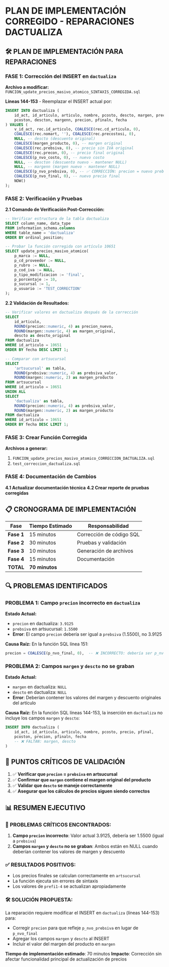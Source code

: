 # PLAN DE IMPLEMENTACIÓN CORREGIDO - REPARACIONES DACTUALIZA

## 🛠️ PLAN DE IMPLEMENTACIÓN PARA REPARACIONES

### **FASE 1: Corrección del INSERT en `dactualiza`**

**Archivo a modificar:** `FUNCION_update_precios_masivo_atomico_SINTAXIS_CORREGIDA.sql`

**Líneas 144-153** - Reemplazar el INSERT actual por:

```sql
INSERT INTO dactualiza (
    id_act, id_articulo, articulo, nombre, pcosto, descto, margen, precio, pfinal,
    pcoston, descton, margenn, precion, pfinaln, fecha
) VALUES (
    v_id_act, rec.id_articulo, COALESCE(rec.cd_articulo, 0),
    COALESCE(rec.nomart, ''), COALESCE(rec.precostosi, 0),
    NULL, -- descto (descuento original)
    COALESCE(margen_producto, 0), -- margen original
    COALESCE(rec.prebsiva, 0), -- precio sin IVA original
    COALESCE(rec.precon, 0), -- precio final original
    COALESCE(p_nvo_costo, 0), -- nuevo costo
    NULL, -- descton (descuento nuevo - mantener NULL)
    NULL, -- margenn (margen nuevo - mantener NULL)
    COALESCE(p_nvo_prebsiva, 0), -- ✅ CORRECCIÓN: precion = nuevo prebsiva
    COALESCE(p_nvo_final, 0), -- nuevo precio final
    NOW()
);
```

### **FASE 2: Verificación y Pruebas**

**2.1 Comando de Verificación Post-Corrección:**
```sql
-- Verificar estructura de la tabla dactualiza
SELECT column_name, data_type 
FROM information_schema.columns 
WHERE table_name = 'dactualiza' 
ORDER BY ordinal_position;

-- Probar la función corregida con artículo 10651
SELECT update_precios_masivo_atomico(
    p_marca := NULL,
    p_cd_proveedor := NULL, 
    p_rubro := NULL,
    p_cod_iva := NULL,
    p_tipo_modificacion := 'final',
    p_porcentaje := 10,
    p_sucursal := 1,
    p_usuario := 'TEST_CORRECTION'
);
```

**2.2 Validación de Resultados:**
```sql
-- Verificar valores en dactualiza después de la corrección
SELECT 
    id_articulo,
    ROUND(precion::numeric, 4) as precion_nuevo,
    ROUND(margen::numeric, 4) as margen_original,
    descto as descto_original
FROM dactualiza 
WHERE id_articulo = 10651 
ORDER BY fecha DESC LIMIT 1;

-- Comparar con artsucursal
SELECT 
    'artsucursal' as tabla,
    ROUND(prebsiva::numeric, 4) as prebsiva_valor,
    ROUND(margen::numeric, 2) as margen_producto
FROM artsucursal 
WHERE id_articulo = 10651
UNION ALL
SELECT 
    'dactualiza' as tabla,
    ROUND(precion::numeric, 4) as prebsiva_valor,
    ROUND(margen::numeric, 2) as margen_producto
FROM dactualiza 
WHERE id_articulo = 10651 
ORDER BY fecha DESC LIMIT 1;
```

### **FASE 3: Crear Función Corregida**

**Archivos a generar:**
1. `FUNCION_update_precios_masivo_atomico_CORRECCION_DACTUALIZA.sql`
2. `test_correccion_dactualiza.sql`

### **FASE 4: Documentación de Cambios**

**4.1 Actualizar documentación técnica**
**4.2 Crear reporte de pruebas corregidas**

## 📋 CRONOGRAMA DE IMPLEMENTACIÓN

| Fase | Tiempo Estimado | Responsabilidad |
|------|----------------|-----------------|
| **Fase 1** | 15 minutos | Corrección de código SQL |
| **Fase 2** | 30 minutos | Pruebas y validación |
| **Fase 3** | 10 minutos | Generación de archivos |
| **Fase 4** | 15 minutos | Documentación |
| **TOTAL** | **70 minutos** | |

## 🔍 PROBLEMAS IDENTIFICADOS

### **PROBLEMA 1: Campo `precion` incorrecto en `dactualiza`**

**Estado Actual:**
- `precion` en dactualiza: `3.9125`
- `prebsiva` en artsucursal: `1.5500`
- **Error**: El campo `precion` debería ser igual a `prebsiva` (1.5500), no 3.9125

**Causa Raíz:**
En la función SQL línea 151:
```sql
precion = COALESCE(p_nvo_final, 0),  -- ❌ INCORRECTO: debería ser p_nvo_prebsiva
```

### **PROBLEMA 2: Campos `margen` y `descto` no se graban**

**Estado Actual:**
- `margen` en dactualiza: `NULL`
- `descto` en dactualiza: `NULL`
- **Error**: Deberían contener los valores del margen y descuento originales del artículo

**Causa Raíz:**
En la función SQL líneas 144-153, la inserción en `dactualiza` no incluye los campos `margen` y `descto`:
```sql
INSERT INTO dactualiza (
    id_act, id_articulo, articulo, nombre, pcosto, precio, pfinal,
    pcoston, precion, pfinaln, fecha
    -- ❌ FALTAN: margen, descto
)
```

## 🚨 PUNTOS CRÍTICOS DE VALIDACIÓN

1. ✅ **Verificar que `precion` = `prebsiva` en artsucursal**
2. ✅ **Confirmar que `margen` contiene el margen original del producto**
3. ✅ **Validar que `descto` se maneje correctamente**
4. ✅ **Asegurar que los cálculos de precios siguen siendo correctos**

## 📊 RESUMEN EJECUTIVO

### 🔴 **PROBLEMAS CRÍTICOS ENCONTRADOS:**

1. **Campo `precion` incorrecto**: Valor actual 3.9125, debería ser 1.5500 (igual a `prebsiva`)
2. **Campos `margen` y `descto` no se graban**: Ambos están en NULL cuando deberían contener los valores de margen y descuento

### ✅ **RESULTADOS POSITIVOS:**

- Los precios finales se calculan correctamente en `artsucursal`
- La función ejecuta sin errores de sintaxis
- Los valores de `prefi1-4` se actualizan apropiadamente

### 🛠️ **SOLUCIÓN PROPUESTA:**

La reparación requiere modificar el INSERT en `dactualiza` (líneas 144-153) para:
- Corregir `precion` para que refleje `p_nvo_prebsiva` en lugar de `p_nvo_final`
- Agregar los campos `margen` y `descto` al INSERT
- Incluir el valor del margen del producto en `margen`

**Tiempo de implementación estimado**: 70 minutos
**Impacto**: Corrección sin afectar funcionalidad principal de actualización de precios